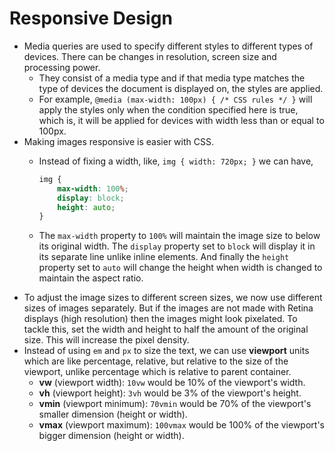 # Responsive Design

- Media queries are used to specify different styles to different types of devices. There can be changes in resolution, screen size and processing power.
  - They consist of a media type and if that media type matches the type of devices the document is displayed on, the styles are applied.
  - For example, `@media (max-width: 100px) { /* CSS rules */ }` will apply the styles only when the condition specified here is true, which is, it will be applied for devices with width less than or equal to 100px.
- Making images responsive is easier with CSS.
  - Instead of fixing a width, like, `img { width: 720px; }` we can have,

    ```css
    img {
        max-width: 100%;
        display: block;
        height: auto;
    }
    ```

  - The `max-width` property to `100%` will maintain the image size to below its original width. The `display` property set to `block` will display it in its separate line unlike inline elements. And finally the `height` property set to `auto` will change the height when width is changed to maintain the aspect ratio.
- To adjust the image sizes to different screen sizes, we now use different sizes of images separately. But if the images are not made with Retina displays (high resolution) then the images might look pixelated. To tackle this, set the width and height to half the amount of the original size. This will increase the pixel density.
- Instead of using `em` and `px` to size the text, we can use **viewport** units which are like percentage, relative, but relative to the size of the viewport, unlike percentage which is relative to parent container.
  - **vw** (viewport width): `10vw` would be 10% of the viewport's width.
  - **vh** (viewport height): `3vh` would be 3% of the viewport's height.
  - **vmin** (viewport minimum): `70vmin` would be 70% of the viewport's smaller dimension (height or width).
  - **vmax** (viewport maximum): `100vmax` would be 100% of the viewport's bigger dimension (height or width).